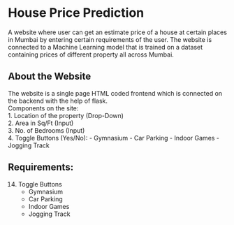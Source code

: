<h1> House Price Prediction </h1>
A website where user can get an estimate price of a house at certain places in Mumbai by entering certain requirements of the user. 
The website is connected to a Machine Learning model that is trained on a dataset containing prices of different property all across Mumbai.

<h2> About the Website </h2>
The website is a single page HTML coded frontend which is connected on the backend with the help of flask.<br />
Components on the site:<br />
1. Location of the property (Drop-Down)<br />
2. Area in Sq/Ft (Input)<br />
3. No. of Bedrooms (Input)<br />
4. Toggle Buttons (Yes/No):
   - Gymnasium
   - Car Parking
   - Indoor Games
   - Jogging Track

<h2> Requirements: </h2>

14. Toggle Buttons
     - Gymnasium
     - Car Parking
     - Indoor Games
     - Jogging Track
